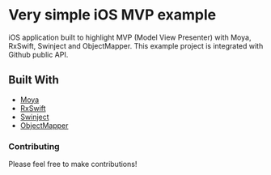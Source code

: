 # Very simple iOS MVP example

iOS application built to highlight MVP (Model View Presenter) with Moya, RxSwift, Swinject and ObjectMapper. This example project is integrated with Github public API.

## Built With

* [Moya](https://github.com/Moya/Moya)
* [RxSwift](https://github.com/ReactiveX/RxSwift)
* [Swinject](https://github.com/Swinject/Swinject)
* [ObjectMapper](https://github.com/tristanhimmelman/ObjectMapper)

### Contributing

Please feel free to make contributions!
